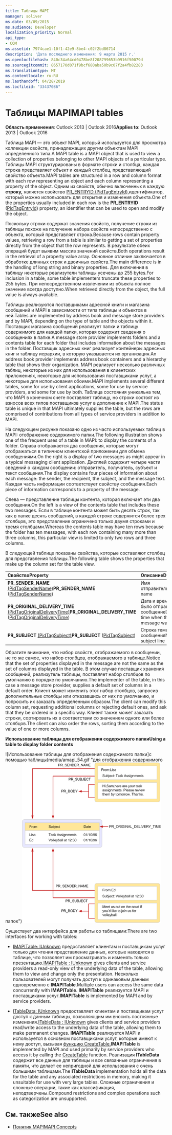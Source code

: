```yaml
---
title: Таблицы MAPI
manager: soliver
ms.date: 03/09/2015
ms.audience: Developer
localization_priority: Normal
api_type:
- COM
ms.assetid: 7974cae1-10f1-42e9-8be4-c02f2bd86714
description: 'Дата последнего изменения: 9 марта 2015 г.'
ms.openlocfilehash: 840c34a64cd0478be8f208799653b9916f50079d
ms.sourcegitcommit: 8657170d071f9bcf680aba50b9c07f2a4fb82283
ms.translationtype: MT
ms.contentlocale: ru-RU
ms.lasthandoff: 04/28/2019
ms.locfileid: "33437086"
---
```

# <a name="mapi-tables"></a><span data-ttu-id="a4bc8-103">Таблицы MAPI</span><span class="sxs-lookup"><span data-stu-id="a4bc8-103">MAPI tables</span></span>
  
<span data-ttu-id="a4bc8-104">**Область применения**: Outlook 2013 | Outlook 2016</span><span class="sxs-lookup"><span data-stu-id="a4bc8-104">**Applies to**: Outlook 2013 | Outlook 2016</span></span> 
  
<span data-ttu-id="a4bc8-105">Таблица MAPI — это объект MAPI, который используется для просмотра коллекции свойств, принадлежащих другим объектам MAPI определенного типа.</span><span class="sxs-lookup"><span data-stu-id="a4bc8-105">A MAPI table is a MAPI object that is used to view a collection of properties belonging to other MAPI objects of a particular type.</span></span> <span data-ttu-id="a4bc8-106">Таблицы MAPI структурированы в формате строки и столбца, каждая строка представляет объект и каждый столбец, представляющий свойство объекта.</span><span class="sxs-lookup"><span data-stu-id="a4bc8-106">MAPI tables are structured in a row and column format with each row representing an object and each column representing a property of the object.</span></span> <span data-ttu-id="a4bc8-107">Одним из свойств, обычно включенных в каждую **строку,** является свойство [PR_ENTRYID (PidTagEntryId),](pidtagentryid-canonical-property.md)идентификатор, который можно использовать для открытия и изменения объекта.</span><span class="sxs-lookup"><span data-stu-id="a4bc8-107">One of the properties usually included in each row is the **PR_ENTRYID** ([PidTagEntryId](pidtagentryid-canonical-property.md)) property, an identifier that can be used to open and modify the object.</span></span> 
  
<span data-ttu-id="a4bc8-108">Поскольку строки содержат значения свойств, получение строки из таблицы похоже на получение набора свойств непосредственно с объекта, который представляет строка.</span><span class="sxs-lookup"><span data-stu-id="a4bc8-108">Because rows contain property values, retrieving a row from a table is similar to getting a set of properties directly from the object that the row represents.</span></span> <span data-ttu-id="a4bc8-109">В результате обеих операций будет выявим массив значений свойств.</span><span class="sxs-lookup"><span data-stu-id="a4bc8-109">Both operations result in the retrieval of a property value array.</span></span> <span data-ttu-id="a4bc8-110">Основное отличие заключается в обработке длинных строк и двоичных свойств.</span><span class="sxs-lookup"><span data-stu-id="a4bc8-110">The main difference is in the handling of long string and binary properties.</span></span> <span data-ttu-id="a4bc8-111">Для включения в таблицу некоторые реализутели таблицы усечены до 255 bytes.</span><span class="sxs-lookup"><span data-stu-id="a4bc8-111">For inclusion in a table, some table implementers truncate these properties to 255 bytes.</span></span> <span data-ttu-id="a4bc8-112">При непосредственном извлечении из объекта полное значение всегда доступно.</span><span class="sxs-lookup"><span data-stu-id="a4bc8-112">When retrieved directly from the object, the full value is always available.</span></span>
  
<span data-ttu-id="a4bc8-113">Таблицы реализуются поставщиками адресной книги и магазина сообщений и MAPI в зависимости от типа таблицы и объектов в ней.</span><span class="sxs-lookup"><span data-stu-id="a4bc8-113">Tables are implemented by address book and message store providers and by MAPI, depending on the type of table and the objects within it.</span></span> <span data-ttu-id="a4bc8-114">Поставщик магазина сообщений реализует папки и таблицу содержимого для каждой папки, которая содержит сведения о сообщениях в папке.</span><span class="sxs-lookup"><span data-stu-id="a4bc8-114">A message store provider implements folders and a contents table for each folder that includes information about the messages in the folder.</span></span> <span data-ttu-id="a4bc8-115">Поставщик адресных книг реализует контейнеры адресных книг и таблицу иерархии, в которую указывается их организация.</span><span class="sxs-lookup"><span data-stu-id="a4bc8-115">An address book provider implements address book containers and a hierarchy table that shows their organization.</span></span> <span data-ttu-id="a4bc8-116">MAPI реализует несколько различных таблиц, некоторые из них для использования в клиентских приложениях, некоторые для использования поставщиками услуг, а некоторые для использования обоими.</span><span class="sxs-lookup"><span data-stu-id="a4bc8-116">MAPI implements several different tables, some for use by client applications, some for use by service providers, and some for use by both.</span></span> <span data-ttu-id="a4bc8-117">Таблица состояния уникальна тем, что MAPI в конечном счете поставляет таблицу, но строки состоят из взносов всех типов поставщиков услуг в дополнение к MAPI.</span><span class="sxs-lookup"><span data-stu-id="a4bc8-117">The status table is unique in that MAPI ultimately supplies the table, but the rows are comprised of contributions from all types of service providers in addition to MAPI.</span></span> 
  
<span data-ttu-id="a4bc8-118">На следующем рисунке показано одно из часто используемых таблиц в MAPI: отображение содержимого папки.</span><span class="sxs-lookup"><span data-stu-id="a4bc8-118">The following illustration shows one of the frequent uses of a table in MAPI: to display the contents of a folder.</span></span> <span data-ttu-id="a4bc8-119">Справа отображается два сообщения, которые могут отображаться в типичном клиентской приложении для обмена сообщениями.</span><span class="sxs-lookup"><span data-stu-id="a4bc8-119">On the right is a display of two messages as might appear in a typical messaging client application.</span></span> <span data-ttu-id="a4bc8-120">Дисплей содержит четыре части сведений о каждом сообщении: отправитель, получатель, субъект и текст сообщения.</span><span class="sxs-lookup"><span data-stu-id="a4bc8-120">The display contains four pieces of information about each message: the sender, the recipient, the subject, and the message text.</span></span> <span data-ttu-id="a4bc8-121">Каждая часть информации соответствует свойству сообщения.</span><span class="sxs-lookup"><span data-stu-id="a4bc8-121">Each piece of information corresponds to a property of the message.</span></span>
  
<span data-ttu-id="a4bc8-122">Слева — представление таблицы контента, которая включает эти два сообщения.</span><span class="sxs-lookup"><span data-stu-id="a4bc8-122">On the left is a view of the contents table that includes these two messages.</span></span> <span data-ttu-id="a4bc8-123">Если в таблице контента может быть десять строк, так как в папке десять сообщений, в каждой строке содержится более трех столбцов, это представление ограничено только двумя строками и тремя столбцами.</span><span class="sxs-lookup"><span data-stu-id="a4bc8-123">Whereas the contents table may have ten rows because the folder has ten messages, with each row containing many more than three columns, this particular view is limited to only two rows and three columns.</span></span>
  
<span data-ttu-id="a4bc8-124">В следующей таблице показаны свойства, которые составляют столбец для представления таблицы.</span><span class="sxs-lookup"><span data-stu-id="a4bc8-124">The following table shows the properties that make up the column set for the table view.</span></span>
  
|<span data-ttu-id="a4bc8-125">**Свойство**</span><span class="sxs-lookup"><span data-stu-id="a4bc8-125">**Property**</span></span>|<span data-ttu-id="a4bc8-126">**Описание**</span><span class="sxs-lookup"><span data-stu-id="a4bc8-126">**Description**</span></span>|
|:-----|:-----|
|<span data-ttu-id="a4bc8-127">**PR_SENDER_NAME** [(PidTagSenderName)](pidtagsendername-canonical-property.md)</span><span class="sxs-lookup"><span data-stu-id="a4bc8-127">**PR_SENDER_NAME** ([PidTagSenderName](pidtagsendername-canonical-property.md))</span></span>  <br/> |<span data-ttu-id="a4bc8-128">Имя отправитель</span><span class="sxs-lookup"><span data-stu-id="a4bc8-128">Sender name</span></span>  <br/> |
|<span data-ttu-id="a4bc8-129">**PR_ORIGINAL_DELIVERY_TIME** [(PidTagOriginalDeliveryTime)](pidtagoriginaldeliverytime-canonical-property.md)</span><span class="sxs-lookup"><span data-stu-id="a4bc8-129">**PR_ORIGINAL_DELIVERY_TIME** ([PidTagOriginalDeliveryTime](pidtagoriginaldeliverytime-canonical-property.md))</span></span>  <br/> |<span data-ttu-id="a4bc8-130">Дата и время, когда было отправлено сообщение</span><span class="sxs-lookup"><span data-stu-id="a4bc8-130">Date and time when the message was sent</span></span>  <br/> |
|<span data-ttu-id="a4bc8-131">**PR_SUBJECT** [(PidTagSubject)](pidtagsubject-canonical-property.md)</span><span class="sxs-lookup"><span data-stu-id="a4bc8-131">**PR_SUBJECT** ([PidTagSubject](pidtagsubject-canonical-property.md))</span></span>  <br/> |<span data-ttu-id="a4bc8-132">Строка темы сообщения</span><span class="sxs-lookup"><span data-stu-id="a4bc8-132">Message subject line</span></span>  <br/> |
   
<span data-ttu-id="a4bc8-133">Обратите внимание, что набор свойств, отображаемого в сообщении, не то же самое, что набор столбцов, отображаемого в таблице.</span><span class="sxs-lookup"><span data-stu-id="a4bc8-133">Notice that the set of properties displayed in the message are not the same as the set of columns displayed in the table.</span></span> <span data-ttu-id="a4bc8-134">В этом случае поставщик хранения сообщений, реализутель таблицы, поставляет набор столбцов по умолчанию в порядке по умолчанию.</span><span class="sxs-lookup"><span data-stu-id="a4bc8-134">The implementer of the table, in this case a message store provider, supplies a default set of columns in a default order.</span></span> <span data-ttu-id="a4bc8-135">Клиент может изменить этот набор столбцов, запросив дополнительные столбцы или отказавшись от них по умолчанию, и попросить их заказать определенным образом.</span><span class="sxs-lookup"><span data-stu-id="a4bc8-135">The client can modify this column set, requesting additional columns or rejecting default ones, and ask that they be ordered in a specific way.</span></span> <span data-ttu-id="a4bc8-136">Клиент также может заказать строки, сортировать их в соответствии со значением одного или более столбцов.</span><span class="sxs-lookup"><span data-stu-id="a4bc8-136">The client can also order the rows, sorting them according to the value of one or more columns.</span></span>
  
<span data-ttu-id="a4bc8-137">**Использование таблицы для отображения содержимого папки**</span><span class="sxs-lookup"><span data-stu-id="a4bc8-137">**Using a table to display folder contents**</span></span>
  
<span data-ttu-id="a4bc8-138">![Использование таблицы для отображения содержимого папки]с помощью таблицы(media/amapi_54.gif "для отображения содержимого папок")</span><span class="sxs-lookup"><span data-stu-id="a4bc8-138">![Using a table to display folder contents](media/amapi_54.gif "Using a table to display folder contents")</span></span>
  
<span data-ttu-id="a4bc8-139">Существует два интерфейса для работы со таблицами:</span><span class="sxs-lookup"><span data-stu-id="a4bc8-139">There are two interfaces for working with tables:</span></span>
  
- <span data-ttu-id="a4bc8-140">[IMAPITable: IUnknown](imapitableiunknown.md) предоставляет клиентам и поставщикам услуг только для чтения представление данных, которые находятся в таблице, что позволяет им просматривать и изменять только презентацию.</span><span class="sxs-lookup"><span data-stu-id="a4bc8-140">[IMAPITable : IUnknown](imapitableiunknown.md) gives clients and service providers a read-only view of the underlying data of the table, allowing them to view and change only the presentation.</span></span> <span data-ttu-id="a4bc8-141">Несколько пользователей могут получать доступ к одинаковым данным одновременно с **IMAPITable**.</span><span class="sxs-lookup"><span data-stu-id="a4bc8-141">Multiple users can access the same data concurrently with **IMAPITable**.</span></span> <span data-ttu-id="a4bc8-142">**IMAPITable** реализуется MAPI и поставщиками услуг.</span><span class="sxs-lookup"><span data-stu-id="a4bc8-142">**IMAPITable** is implemented by MAPI and by service providers.</span></span> 
    
- <span data-ttu-id="a4bc8-143">[ITableData: IUnknown](itabledataiunknown.md) предоставляет клиентам и поставщикам услуг доступ к данным таблицы, позволяющим им вносить постоянные изменения.</span><span class="sxs-lookup"><span data-stu-id="a4bc8-143">[ITableData : IUnknown](itabledataiunknown.md) gives clients and service providers read/write access to the underlying data of the table, allowing them to make permanent changes.</span></span> <span data-ttu-id="a4bc8-144">**IMAPITable** реализуется MAPI и используется в основном поставщиками услуг, которые имеют к нему доступ, вызывая [функцию CreateTable.](createtable.md)</span><span class="sxs-lookup"><span data-stu-id="a4bc8-144">**IMAPITable** is implemented by MAPI and used primarily by service providers who access it by calling the [CreateTable](createtable.md) function.</span></span> <span data-ttu-id="a4bc8-145">Реализация **ITableData** содержит все данные для таблицы и все связанные ограничения в памяти, что делает ее непригодной для использования с очень большими таблицами.</span><span class="sxs-lookup"><span data-stu-id="a4bc8-145">The **ITableData** implementation holds all the data for the table and any associated restrictions in memory, making it unsuitable for use with very large tables.</span></span> <span data-ttu-id="a4bc8-146">Сложные ограничения и сложные операции, такие как классификация, неподтверчены.</span><span class="sxs-lookup"><span data-stu-id="a4bc8-146">Compound restrictions and complex operations such as categorization are unsupported.</span></span> 
    
## <a name="see-also"></a><span data-ttu-id="a4bc8-147">См. также</span><span class="sxs-lookup"><span data-stu-id="a4bc8-147">See also</span></span>

- [<span data-ttu-id="a4bc8-148">Понятия MAPI</span><span class="sxs-lookup"><span data-stu-id="a4bc8-148">MAPI Concepts</span></span>](mapi-concepts.md)

